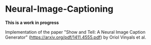 # Neural-Image-Captioning

**This is a work in progress**

Implementation of the paper "Show and Tell: A Neural Image Caption Generator" (https://arxiv.org/pdf/1411.4555.pdf) by Oriol Vinyals et al. 
